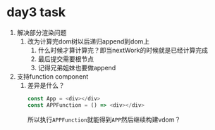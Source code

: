 # day3 task
1. 解决部分渲染问题
   1. 改为计算完dom树以后递归append到dom上
      1. 什么时候才算计算完？即当nextWork的时候就是已经计算完成
      2. 最后提交需要根节点
      3. 记得兄弟姐妹也要做append
2. 支持function component
   1. 差异是什么？
      ```js
      const App = <div></div>
      const APPFunction = () => <div></div>
      ``` 
      所以执行` APPFunction `就能得到` APP `然后继续构建vdom？